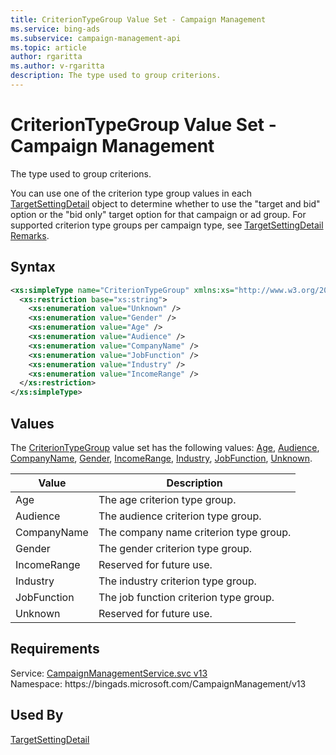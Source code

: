 ```yaml
---
title: CriterionTypeGroup Value Set - Campaign Management
ms.service: bing-ads
ms.subservice: campaign-management-api
ms.topic: article
author: rgaritta
ms.author: v-rgaritta
description: The type used to group criterions.
---
```

# CriterionTypeGroup Value Set - Campaign Management
The type used to group criterions.

You can use one of the criterion type group values in each [TargetSettingDetail](targetsettingdetail.md) object to determine whether to use the "target and bid" option or the "bid only" target option for that campaign or ad group. For supported criterion type groups per campaign type, see [TargetSettingDetail Remarks](targetsettingdetail.md#remarks).

## Syntax
```xml
<xs:simpleType name="CriterionTypeGroup" xmlns:xs="http://www.w3.org/2001/XMLSchema">
  <xs:restriction base="xs:string">
    <xs:enumeration value="Unknown" />
    <xs:enumeration value="Gender" />
    <xs:enumeration value="Age" />
    <xs:enumeration value="Audience" />
    <xs:enumeration value="CompanyName" />
    <xs:enumeration value="JobFunction" />
    <xs:enumeration value="Industry" />
    <xs:enumeration value="IncomeRange" />
  </xs:restriction>
</xs:simpleType>
```

## <a name="values"></a>Values

The [CriterionTypeGroup](criteriontypegroup.md) value set has the following values: [Age](#age), [Audience](#audience), [CompanyName](#companyname), [Gender](#gender), [IncomeRange](#incomerange), [Industry](#industry), [JobFunction](#jobfunction), [Unknown](#unknown).

|Value|Description|
|-----------|---------------|
|<a name="age"></a>Age|The age criterion type group.|
|<a name="audience"></a>Audience|The audience criterion type group.|
|<a name="companyname"></a>CompanyName|The company name criterion type group.|
|<a name="gender"></a>Gender|The gender criterion type group.|
|<a name="incomerange"></a>IncomeRange|Reserved for future use.|
|<a name="industry"></a>Industry|The industry criterion type group.|
|<a name="jobfunction"></a>JobFunction|The job function criterion type group.|
|<a name="unknown"></a>Unknown|Reserved for future use.|

## Requirements
Service: [CampaignManagementService.svc v13](https://campaign.api.bingads.microsoft.com/Api/Advertiser/CampaignManagement/v13/CampaignManagementService.svc)  
Namespace: https\://bingads.microsoft.com/CampaignManagement/v13  

## Used By
[TargetSettingDetail](targetsettingdetail.md)  
